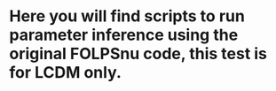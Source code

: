 # Here you will find scripts to run parameter inference using the original FOLPSnu code, this test is for LCDM only.
